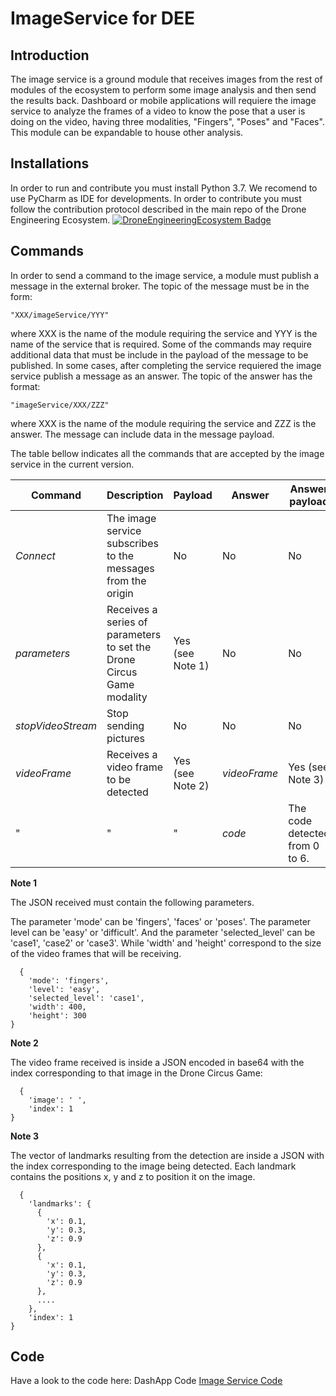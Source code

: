 # ImageService for DEE
## Introduction
The image service is a ground module that receives images from the rest of modules of the ecosystem to perform some image analysis and then send the results back.
Dashboard or mobile applications will requiere the image service to analyze the frames of a video to know the pose that a user is doing on the video, having three modalities, "Fingers", "Poses" and "Faces". This module can be expandable to house other analysis.

## Installations
In order to run and contribute you must install Python 3.7. We recomend to use PyCharm as IDE for developments.
In order to contribute you must follow the contribution protocol described in the main repo of the Drone Engineering Ecosystem.
[![DroneEngineeringEcosystem Badge](https://img.shields.io/badge/DEE-MainRepo-brightgreen.svg)](https://github.com/dronsEETAC/DroneEngineeringEcosystemDEE)



## Commands
In order to send a command to the image service, a module must publish a message in the external broker. The topic of the message must be in the form:
```
"XXX/imageService/YYY"
```
where XXX is the name of the module requiring the service and YYY is the name of the service that is required. Some of the commands may require additional data that must be include in the payload of the message to be published.
In some cases, after completing the service requiered the image service publish a message as an answer. The topic of the answer has the format:
```
"imageService/XXX/ZZZ"
```
where XXX is the name of the module requiring the service and ZZZ is the answer. The message can include data in the message payload.

The table bellow indicates all the commands that are accepted by the image service in the current version.

Command | Description | Payload | Answer | Answer payload
--- | --- | --- | --- |---
*Connect* | The image service subscribes to the messages from the origin | No | No | No
*parameters* | Receives a series of parameters to set the Drone Circus Game modality | Yes (see Note 1) | No | No 
*stopVideoStream* | Stop sending pictures | No | No | No
*videoFrame* | Receives a video frame to be detected | Yes (see Note 2) | *videoFrame* | Yes (see Note 3)
 " | " | " | *code* | The code detected from 0 to 6.

**Note 1**

The JSON received must contain the following parameters.

The parameter 'mode' can be 'fingers', 'faces' or 'poses'. The parameter level can be 'easy' or 'difficult'. And the parameter 'selected_level' can be 'case1', 'case2' or 'case3'. While 'width' and 'height' correspond to the size of the video frames that will be receiving.

```
  {
    'mode': 'fingers',
    'level': 'easy',
    'selected_level': 'case1',
    'width': 400,
    'height': 300
}

```
**Note 2**

The video frame received is inside a JSON encoded in base64 with the index corresponding to that image in the Drone Circus Game:

```
  {
    'image': ' ',
    'index': 1
}

```

**Note 3**

The vector of landmarks resulting from the detection are inside a JSON with the index corresponding to the image being detected. Each landmark contains the positions x, y and z to position it on the image.

```
  {
    'landmarks': {
      {
        'x': 0.1,
        'y': 0.3,
        'z': 0.9
      },
      {
        'x': 0.1,
        'y': 0.3,
        'z': 0.9
      },
      ....        
    },
    'index': 1
}

```
## Code
Have a look to the code here: DashApp Code
[Image Service Code](https://youtu.be/VOA9ERsO0Pg)
